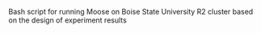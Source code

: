 Bash script for running Moose on Boise State University R2 cluster based on the design of experiment results 
